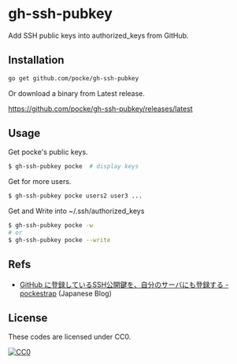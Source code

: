 gh-ssh-pubkey
=============


Add SSH public keys into authorized_keys from GitHub.


Installation
--------------

```sh
go get github.com/pocke/gh-ssh-pubkey
```

Or download a binary from Latest release.

https://github.com/pocke/gh-ssh-pubkey/releases/latest


Usage
-------


Get pocke's public keys.

```sh
$ gh-ssh-pubkey pocke  # display keys
```


Get for more users.

```sh
$ gh-ssh-pubkey pocke users2 user3 ...
```

Get and Write into ~/.ssh/authorized_keys

```sh
$ gh-ssh-pubkey pocke -w
# or
$ gh-ssh-pubkey pocke --write
```


Refs
-------

- [GitHub に登録しているSSH公開鍵を、自分のサーバにも登録する - pockestrap](http://pocke.hatenablog.com/entry/2015/11/27/144916) (Japanese Blog)


License
-------

These codes are licensed under CC0.

[![CC0](http://i.creativecommons.org/p/zero/1.0/88x31.png "CC0")](http://creativecommons.org/publicdomain/zero/1.0/deed.en)
